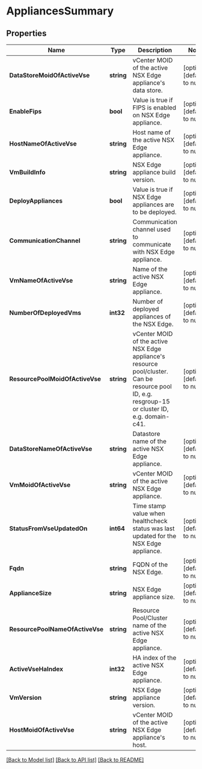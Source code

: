 # AppliancesSummary

## Properties
Name | Type | Description | Notes
------------ | ------------- | ------------- | -------------
**DataStoreMoidOfActiveVse** | **string** | vCenter MOID of the active NSX Edge appliance&#x27;s data store. | [optional] [default to null]
**EnableFips** | **bool** | Value is true if FIPS is enabled on NSX Edge appliance. | [optional] [default to null]
**HostNameOfActiveVse** | **string** | Host name of the active NSX Edge appliance. | [optional] [default to null]
**VmBuildInfo** | **string** | NSX Edge appliance build version. | [optional] [default to null]
**DeployAppliances** | **bool** | Value is true if NSX Edge appliances are to be deployed. | [optional] [default to null]
**CommunicationChannel** | **string** | Communication channel used to communicate with NSX Edge appliance. | [optional] [default to null]
**VmNameOfActiveVse** | **string** | Name of the active NSX Edge appliance. | [optional] [default to null]
**NumberOfDeployedVms** | **int32** | Number of deployed appliances of the NSX Edge. | [optional] [default to null]
**ResourcePoolMoidOfActiveVse** | **string** | vCenter MOID of the active NSX Edge appliance&#x27;s resource pool/cluster. Can be resource pool ID, e.g. resgroup-15 or cluster ID, e.g. domain-c41. | [optional] [default to null]
**DataStoreNameOfActiveVse** | **string** | Datastore name of the active NSX Edge appliance. | [optional] [default to null]
**VmMoidOfActiveVse** | **string** | vCenter MOID of the active NSX Edge appliance. | [optional] [default to null]
**StatusFromVseUpdatedOn** | **int64** | Time stamp value when healthcheck status was last updated for the NSX Edge appliance. | [optional] [default to null]
**Fqdn** | **string** | FQDN of the NSX Edge. | [optional] [default to null]
**ApplianceSize** | **string** | NSX Edge appliance size. | [optional] [default to null]
**ResourcePoolNameOfActiveVse** | **string** | Resource Pool/Cluster name of the active NSX Edge appliance. | [optional] [default to null]
**ActiveVseHaIndex** | **int32** | HA index of the active NSX Edge appliance. | [optional] [default to null]
**VmVersion** | **string** | NSX Edge appliance version. | [optional] [default to null]
**HostMoidOfActiveVse** | **string** | vCenter MOID of the active NSX Edge appliance&#x27;s host. | [optional] [default to null]

[[Back to Model list]](../README.md#documentation-for-models) [[Back to API list]](../README.md#documentation-for-api-endpoints) [[Back to README]](../README.md)

